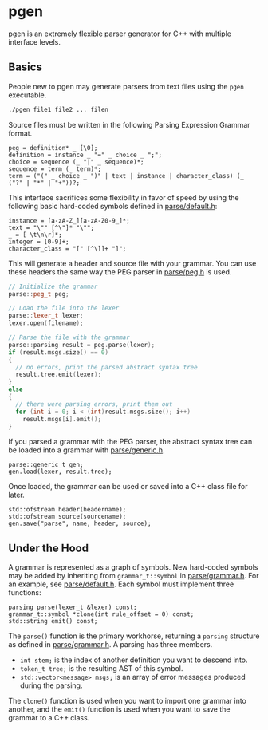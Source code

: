 # pgen

pgen is an extremely flexible parser generator for C++ with multiple interface levels.

## Basics

People new to pgen may generate parsers from text files using the `pgen` executable.
```bash
./pgen file1 file2 ... filen
```

Source files must be written in the following Parsing Expression Grammar format.
```peg
peg = definition* _ [\0];
definition = instance _ "=" _ choice _ ";";
choice = sequence (_ "|" _ sequence)*;
sequence = term (_ term)*;
term = ("(" _ choice _ ")" | text | instance | character_class) (_ ("?" | "*" | "+"))?;
```

This interface sacrifices some flexibility in favor of speed by using the following basic hard-coded
symbols defined in [parse/default.h](parse/default.h):
```peg
instance = [a-zA-Z_][a-zA-Z0-9_]*;
text = "\"" [^\"]* "\"";
_ = [ \t\n\r]*;
integer = [0-9]+;
character_class = "[" [^\]]+ "]";
```
This will generate a header and source file with your grammar. You can use these headers the same way the
PEG parser in [parse/peg.h](parse/peg.h) is used.

```cpp
// Initialize the grammar
parse::peg_t peg;

// Load the file into the lexer
parse::lexer_t lexer;
lexer.open(filename);

// Parse the file with the grammar
parse::parsing result = peg.parse(lexer);
if (result.msgs.size() == 0)
{
  // no errors, print the parsed abstract syntax tree
  result.tree.emit(lexer);
}
else
{
  // there were parsing errors, print them out
  for (int i = 0; i < (int)result.msgs.size(); i++)
    result.msgs[i].emit();
}
```

If you parsed a grammar with the PEG parser, the abstract syntax tree can be loaded into a grammar
with [parse/generic.h](parse/generic.h).
```
parse::generic_t gen;
gen.load(lexer, result.tree);
```
Once loaded, the
grammar can be used or saved into a C++ class file for later.
```
std::ofstream header(headername);
std::ofstream source(sourcename);
gen.save("parse", name, header, source);
```
## Under the Hood

A grammar is represented as a graph of symbols. New hard-coded symbols may be added by inheriting
from `grammar_t::symbol` in [parse/grammar.h](parse/grammar.h). For an example, see
[parse/default.h](parse/default.h). Each symbol must implement three functions:

```
parsing parse(lexer_t &lexer) const;
grammar_t::symbol *clone(int rule_offset = 0) const;
std::string emit() const;
```

The `parse()` function is the primary workhorse, returning a `parsing` structure as defined in
[parse/grammar.h](parse/grammar.h). A parsing has three members.

* `int stem;` is the index of another definition you want to descend into.
* `token_t tree;` is the resulting AST of this symbol.
* `std::vector<message> msgs;` is an array of error messages produced during the parsing.

The `clone()` function is used when you want to import one grammar into another, and the `emit()`
function is used when you want to save the grammar to a C++ class.
